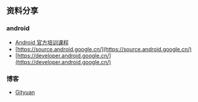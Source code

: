 
## 资料分享

### android
- [Android 官方培训课程](http://hukai.me/android-training-course-in-chinese/tv/start/layouts.html)  
- [https://source.android.google.cn/](https://source.android.google.cn/)  
- [https://developer.android.google.cn/](https://developer.android.google.cn/)  
### 博客
- [Gityuan](http://gityuan.com/)
